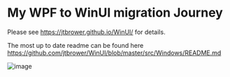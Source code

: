 # My WPF to WinUI migration Journey

Please see https://jtbrower.github.io/WinUI/ for details.

The most up to date readme can be found here https://github.com/jtbrower/WinUI/blob/master/src/Windows/README.md

![image](https://user-images.githubusercontent.com/3423706/88240900-2c3e0980-cc4e-11ea-9357-56baa01cfc52.png)
